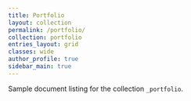 ```yaml
---
title: Portfolio
layout: collection
permalink: /portfolio/
collection: portfolio
entries_layout: grid
classes: wide
author_profile: true
sidebar_main: true 
---
```


Sample document listing for the collection `_portfolio`.